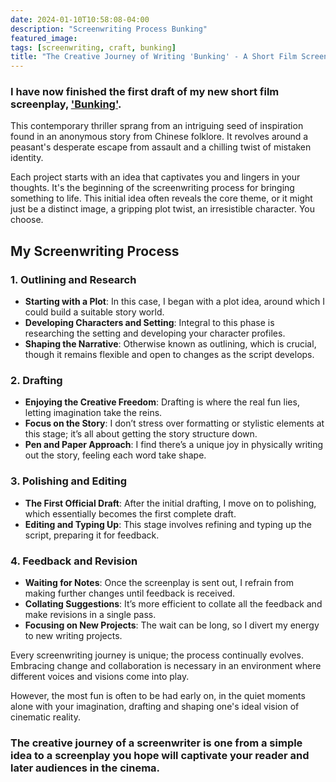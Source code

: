 ```yaml
---
date: 2024-01-10T10:58:08-04:00
description: "Screenwriting Process Bunking"
featured_image: 
tags: [screenwriting, craft, bunking]
title: "The Creative Journey of Writing 'Bunking' - A Short Film Screenplay"
---
```


### I have now finished the first draft of my new short film screenplay, ['Bunking'](https://www.charliebury.com/screenplays/bunking/). 

This contemporary thriller sprang from an intriguing seed of inspiration found in an anonymous story from Chinese folklore. It revolves around a peasant's desperate escape from assault and a chilling twist of mistaken identity. 

Each project starts with an idea that captivates you and lingers in your thoughts. It's the beginning of the screenwriting process for bringing something to life. This initial idea often reveals the core theme, or it might just be a distinct image, a gripping plot twist, an irresistible character. You choose.   

## My Screenwriting Process

### 1. Outlining and Research

- **Starting with a Plot**: In this case, I began with a plot idea, around which I could build a suitable story world.
- **Developing Characters and Setting**: Integral to this phase is researching the setting and developing your character profiles.
- **Shaping the Narrative**: Otherwise known as outlining, which is crucial, though it remains flexible and open to changes as the script develops.

### 2. Drafting

- **Enjoying the Creative Freedom**: Drafting is where the real fun lies, letting imagination take the reins.
- **Focus on the Story**: I don’t stress over formatting or stylistic elements at this stage; it’s all about getting the story structure down.
- **Pen and Paper Approach**: I find there’s a unique joy in physically writing out the story, feeling each word take shape. 

### 3. Polishing and Editing

- **The First Official Draft**: After the initial drafting, I move on to polishing, which essentially becomes the first complete draft.
- **Editing and Typing Up**: This stage involves refining and typing up the script, preparing it for feedback.

### 4. Feedback and Revision

- **Waiting for Notes**: Once the screenplay is sent out, I refrain from making further changes until feedback is received.
- **Collating Suggestions**: It’s more efficient to collate all the feedback and make revisions in a single pass.
- **Focusing on New Projects**: The wait can be long, so I divert my energy to new writing projects.

Every screenwriting journey is unique; the process continually evolves. Embracing change and collaboration is necessary in an environment where different voices and visions come into play. 

However, the most fun is often to be had early on, in the quiet moments alone with your imagination, drafting and shaping one's ideal vision of cinematic reality.

### The creative journey of a screenwriter is one from a simple idea to a screenplay you hope will captivate your reader and later audiences in the cinema.
